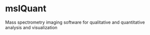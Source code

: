 # msIQuant
Mass spectrometry imaging software for qualitative and quantitative analysis and visualization
